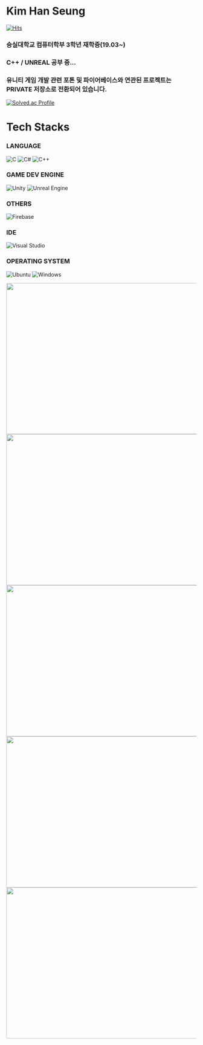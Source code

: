 # Kim Han Seung
[![Hits](https://hits.seeyoufarm.com/api/count/incr/badge.svg?url=https%3A%2F%2Fgithub.com%2FKor-HanS&count_bg=%230007FF&title_bg=%23555555&icon=&icon_color=%23FF0000&title=hits&edge_flat=false)](https://hits.seeyoufarm.com)

### 숭실대학교 컴퓨터학부 3학년 재학중(19.03~) 
### C++ / UNREAL 공부 중...
### 유니티 게임 개발 관련 포톤 및 파이어베이스와 연관된 프로젝트는 PRIVATE 저장소로 전환되어 있습니다.  

[![Solved.ac Profile](http://mazassumnida.wtf/api/v2/generate_badge?boj=hanking302)](https://solved.ac/hanking302/)

<div><h1> Tech Stacks</h1></div>

### LANGUAGE
![C](https://img.shields.io/badge/c-%2300599C.svg?style=for-the-badge&logo=c&logoColor=white)
![C#](https://img.shields.io/badge/c%23-%23239120.svg?style=for-the-badge&logo=c-sharp&logoColor=white)
![C++](https://img.shields.io/badge/c++-%2300599C.svg?style=for-the-badge&logo=c%2B%2B&logoColor=white)

### GAME DEV ENGINE
![Unity](https://img.shields.io/badge/unity-%23000000.svg?style=for-the-badge&logo=unity&logoColor=white)
![Unreal Engine](https://img.shields.io/badge/unrealengine-%23313131.svg?style=for-the-badge&logo=unrealengine&logoColor=white)

### OTHERS
![Firebase](https://img.shields.io/badge/Firebase-039BE5?style=for-the-badge&logo=Firebase&logoColor=white)

### IDE 
![Visual Studio](https://img.shields.io/badge/Visual%20Studio-5C2D91.svg?style=for-the-badge&logo=visual-studio&logoColor=white)

### OPERATING SYSTEM
![Ubuntu](https://img.shields.io/badge/Ubuntu-E95420?style=for-the-badge&logo=ubuntu&logoColor=white)
![Windows](https://img.shields.io/badge/Windows-0078D6?style=for-the-badge&logo=windows&logoColor=white)

<img src="https://user-images.githubusercontent.com/99121615/209559431-866985fc-8580-4fb7-8f86-e34731341b8c.gif" width="600" height="400"/>
<img src="https://github.com/Kor-HanS/Kor-HanS/assets/99121615/25d394de-e3f5-4f23-8c39-559ca043d946" width="600" height="400"/>
<img src="https://user-images.githubusercontent.com/99121615/219943212-85a0e0d8-6a7f-4805-bca6-4939d91b580a.png" width="600" height="400"/>
<img src="https://user-images.githubusercontent.com/99121615/219922089-f7a56698-beb7-4d16-a12b-f5ae181ac2c8.png" width="600" height="400"/>
<img src="https://user-images.githubusercontent.com/99121615/219921986-ead93fbc-119b-4154-88cc-515bdc556f63.png" width="600" height="400"/>
